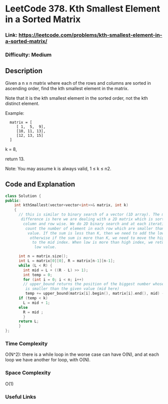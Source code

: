 # LeetCode 378. Kth Smallest Element in a Sorted Matrix

### Link: https://leetcode.com/problems/kth-smallest-element-in-a-sorted-matrix/

### Difficulty: Medium

## Description

Given a n x n matrix where each of the rows and columns are sorted in ascending order, find the kth smallest element in the matrix.

Note that it is the kth smallest element in the sorted order, not the kth distinct element.

Example:
```
  matrix = [
     [ 1,  5,  9],
     [10, 11, 13],
     [12, 13, 15]
  ]
```
k = 8,

return 13.

Note:
You may assume k is always valid, 1 ≤ k ≤ n2.

## Code and Explanation

```cpp
class Solution {
public:
    int kthSmallest(vector<vector<int>>& matrix, int k)
    {
      // this is similar to binary search of a vector (1D array). The main \
       difference is here we are dealing with a 2D matrix which is sorted \
        column and row wise. We do 2D binary search and at each iteration we \
         count the number of element in each row which are smaller than the mid \
          value. If the sum is less than K, then we need to add the low index, \
           otherwise if the sum is more than K, we need to move the high index \
            to the mid index. When low is more than high index, we return the \
             low value.

      int n = matrix.size();
      int L = matrix[0][0], R = matrix[n-1][n-1];
      while (L < R) {
        int mid = L + ((R - L) >> 1);
        int temp = 0;
        for (int i = 0; i < n; i++)
        // upper_bound returns the position of the biggest number whose value \
         is smaller than the given value (mid here)
         temp += upper_bound(matrix[i].begin(), matrix[i].end(), mid) - matrix[i].begin();
      if (temp < k)
        L = mid + 1;
      else
        R = mid ;
  		}
      return L;
      }
};
```

### Time Complexity
O(N^2): there is a while loop in the worse case can have O(N), and at each loop we have another for loop, with O(N).

### Space Complexity
O(1)

### Useful Links
